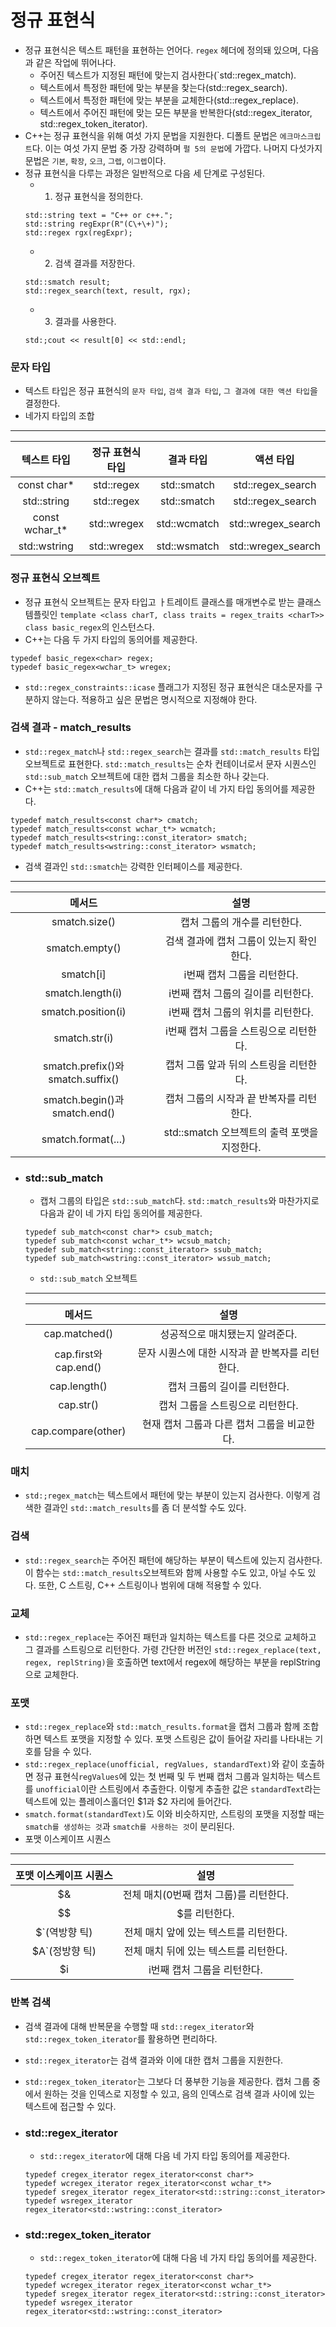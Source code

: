 # 정규 표현식

- 정규 표현식은 텍스트 패턴을 표현하는 언어다. `regex` 헤더에 정의돼 있으며, 다음과 같은 작업에 뛰어나다.
  - 주어진 텍스트가 지정된 패턴에 맞는지 검사한다(`std::regex_match).
  - 텍스트에서 특정한 패턴에 맞는 부분을 찾는다(std::regex_search).
  - 텍스트에서 특정한 패턴에 맞는 부분을 교체한다(std::regex_replace).
  - 텍스트에서 주어진 패턴에 맞는 모든 부분을 반복한다(std::regex_iterator, std::regex_token_iterator).
- C++는 정규 표현식을 위해 여섯 가지 문법을 지원한다. 디폴트 문법은 `에크마스크립트`다. 이는 여섯 가지 문법 중 가장 강력하며 `펄 5의 문법`에 가깝다. 나머지 다섯가지 문법은 `기본`, `확장`, `오크`, `그렙`, `이그렙`이다.
- 정규 표현식을 다루는 과정은 일반적으로 다음 세 단계로 구성된다.
  - 1. 정규 표현식을 정의한다.
  ```
  std::string text = "C++ or c++.";
  std::string regExpr(R"(C\+\+)");
  std::regex rgx(regExpr);
  ```
  - 2. 검색 결과를 저장한다.
  ```
  std::smatch result;
  std::regex_search(text, result, rgx);
  ```
  - 3. 결과를 사용한다.
  ```
  std:;cout << result[0] << std::endl;
  ```

### 문자 타입

- 텍스트 타입은 정규 표현식의 `문자 타입`, `검색 결과 타입`, `그 결과에 대한 액션 타입`을 결정한다.
- 네가지 타입의 조합

---

|   텍스트 타입   | 정규 표현식 타입 |  결과 타입   |     액션 타입      |
| :-------------: | :--------------: | :----------: | :----------------: |
|  const char\*   |    std::regex    | std::smatch  | std::regex_search  |
|   std::string   |    std::regex    | std::smatch  | std::regex_search  |
| const wchar_t\* |   std::wregex    | std::wcmatch | std::wregex_search |
|  std::wstring   |   std::wregex    | std::wsmatch | std::wregex_search |

### 정규 표현식 오브젝트

- 정규 표현식 오브젝트는 문자 타입고 ㅏ트레이트 클래스를 매개변수로 받는 클래스 템플릿인 `template <class charT, class traits = regex_traits <charT>> class basic_regex`의 인스턴스다.
- C++는 다음 두 가지 타입의 동의어를 제공한다.

```
typedef basic_regex<char> regex;
typedef basic_regex<wchar_t> wregex;
```

- `std::regex_constraints::icase` 플래그가 지정된 정규 표현식은 대소문자를 구분하지 않는다. 적용하고 싶은 문법은 명시적으로 지정해야 한다.

### 검색 결과 - match_results

- `std::regex_match`나 `std::regex_search`는 결과를 `std::match_results` 타입 오브젝트로 표현한다. `std::match_results`는 순차 컨테이너로서 문자 시퀀스인 `std::sub_match` 오브젝트에 대한 캡처 그룹을 최소한 하나 갖는다.
- C++는 `std::match_results`에 대해 다음과 같이 네 가지 타입 동의어를 제공한다.

```
typedef match_results<const char*> cmatch;
typedef match_results<const wchar_t*> wcmatch;
typedef match_results<string::const_iterator> smatch;
typedef match_results<wstring::const_iterator> wsmatch;
```

- 검색 결과인 `std::smatch`는 강력한 인터페이스를 제공한다.

---

|              메서드               |                     설명                     |
| :-------------------------------: | :------------------------------------------: |
|           smatch.size()           |         캡처 그룹의 개수를 리턴한다.         |
|          smatch.empty()           |   검색 결과에 캡처 그룹이 있는지 확인한다.   |
|             smatch[i]             |         i번째 캡처 그룹을 리턴한다.          |
|         smatch.length(i)          |      i번째 캡처 그룹의 길이를 리턴한다.      |
|        smatch.position(i)         |      i번째 캡처 그룹의 위치를 리턴한다.      |
|           smatch.str(i)           |    i번째 캡처 그룹을 스트링으로 리턴한다.    |
| smatch.prefix()와 smatch.suffix() |    캡처 그룹 앞과 뒤의 스트링을 리턴한다.    |
|   smatch.begin()과 smatch.end()   |   캡처 그룹의 시작과 끝 반복자를 리턴한다.   |
|        smatch.format(...)         | std::smatch 오브젝트의 출력 포맷을 지정한다. |

- ### std::sub_match
  - 캡처 그룹의 타입은 `std::sub_match`다. `std::match_results`와 마찬가지로 다음과 같이 네 가지 타입 동의어를 제공한다.
  ```
  typedef sub_match<const char*> csub_match;
  typedef sub_match<const wchar_t*> wcsub_match;
  typedef sub_match<string::const_iterator> ssub_match;
  typedef sub_match<wstring::const_iterator> wssub_match;
  ```
  - `std::sub_match` 오브젝트
  ***
  |        메서드         |                      설명                       |
  | :-------------------: | :---------------------------------------------: |
  |     cap.matched()     |         성공적으로 매치됐는지 알려준다.         |
  | cap.first와 cap.end() | 문자 시퀀스에 대한 시작과 끝 반복자를 리턴한다. |
  |     cap.length()      |          캡처 크룹의 길이를 리턴한다.           |
  |       cap.str()       |        캡처 그룹을 스트링으로 리턴한다.         |
  |  cap.compare(other)   |   현재 캡처 그룹과 다른 캡처 그룹을 비교한다.   |

### 매치

- `std:;regex_match`는 텍스트에서 패턴에 맞는 부분이 있는지 검사한다. 이렇게 검색한 결과인 `std::match_results`를 좀 더 분석할 수도 있다.

### 검색

- `std::regex_search`는 주어진 패턴에 해당하는 부분이 텍스트에 있는지 검사한다. 이 함수는 `std::match_results`오브젝트와 함께 사용할 수도 있고, 아닐 수도 있다. 또한, C 스트링, C++ 스트링이나 범위에 대해 적용할 수 있다.

### 교체

- `std::regex_replace`는 주어진 패턴과 일치하는 텍스트를 다른 것으로 교체하고 그 결과를 스트링으로 리턴한다. 가령 간단한 버전인 `std::regex_replace(text, regex, replString)`을 호출하면 text에서 regex에 해당하는 부분을 replString으로 교체한다.

### 포맷

- `std::regex_replace`와 `std::match_results.format`을 캡처 그룹과 함께 조합하면 텍스트 포맷을 지정할 수 있다. 포맷 스트링은 값이 들어갈 자리를 나타내는 기호를 담을 수 있다.
- `std::regex_replace(unofficial, regValues, standardText)`와 같이 호출하면 정규 표현식`regValues`에 있는 첫 번째 및 두 번째 캡처 그룹과 일치하는 텍스트를 `unofficial`이란 스트링에서 추출한다. 이렇게 추출한 값은 `standardText`라는 텍스트에 있는 플레이스홀더인 $1과 $2 자리에 들어간다.
- `smatch.format(standardText)`도 이와 비슷하지만, 스트링의 포맷을 지정할 때는 `smatch를 생성하는 것`과 `smatch를 사용하는 것`이 분리된다.
- 포맷 이스케이프 시퀀스

---

| 포맷 이스케이프 시퀀스 |                  설명                  |
| :--------------------: | :------------------------------------: |
|           $&           | 전체 매치(0번째 캡처 그룹)를 리턴한다. |
|           $$           |             $를 리턴한다.              |
|     $`(역방향 틱)      | 전체 매치 앞에 있는 텍스트를 리턴한다. |
|     $A`(정방향 틱)     | 전체 매치 뒤에 있는 텍스트를 리턴한다. |
|           $i           |      i번째 캡처 그룹을 리턴한다.       |

### 반복 검색

- 검색 결과에 대해 반복문을 수행할 때 `std::regex_iterator`와 `std::regex_token_iterator`를 활용하면 편리하다.
- `std::regex_iterator`는 검색 결과와 이에 대한 캡처 그룹을 지원한다.
- `std::regex_token_iterator`는 그보다 더 풍부한 기능을 제공한다. 캡처 그룹 중에서 원하는 것을 인덱스로 지정할 수 있고, 음의 인덱스로 검색 결과 사이에 있는 텍스트에 접근할 수 있다.

- ### std::regex_iterator

  - `std::regex_iterator`에 대해 다음 네 가지 타입 동의어를 제공한다.

  ```
  typedef cregex_iterator regex_iterator<const char*>
  typedef wcregex_iterator regex_iterator<const wchar_t*>
  typedef sregex_iterator regex_iterator<std::string::const_iterator>
  typedef wsregex_iterator regex_iterator<std::wstring::const_iterator>
  ```

- ### std::regex_token_iterator

  - `std::regex_token_iterator`에 대해 다음 네 가지 타입 동의어를 제공한다.

  ```
  typedef cregex_iterator regex_iterator<const char*>
  typedef wcregex_iterator regex_iterator<const wchar_t*>
  typedef sregex_iterator regex_iterator<std::string::const_iterator>
  typedef wsregex_iterator regex_iterator<std::wstring::const_iterator>
  ```
